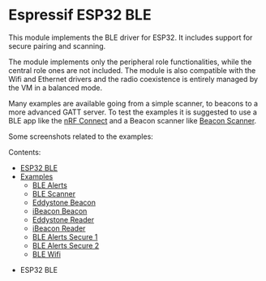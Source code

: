# Espressif ESP32 BLE

This module implements the BLE driver for ESP32. It includes support for secure pairing and scanning.

The module implements only the peripheral role functionalities, while the central role ones are not included. 
The module is also compatible with the Wifi and Ethernet drivers and the radio coexistence is entirely managed by the VM in a balanced mode.

Many examples are available going from a simple scanner, to beacons to a more advanced GATT server. 
To test the examples it is suggested to use a BLE app like the [nRF Connect](https://play.google.com/store/apps/details?id=no.nordicsemi.android.mcp&hl=en) and a Beacon scanner like [Beacon Scanner](https://play.google.com/store/apps/details?id=com.bridou_n.beaconscanner&hl=en_US).

Some screenshots related to the examples:



Contents:

-   [ESP32 BLE](https://docs.zerynth.com/latest/official/lib.espressif.esp32ble/docs/official_lib.espressif.esp32ble_esp32ble.html)
-   [Examples](https://docs.zerynth.com/latest/official/lib.espressif.esp32ble/examples/examples.html)
    -   [BLE Alerts](https://docs.zerynth.com/latest/official/lib.espressif.esp32ble/examples/examples.html#ble-alerts)
    -   [BLE Scanner](https://docs.zerynth.com/latest/official/lib.espressif.esp32ble/examples/examples.html#ble-scanner)
    -   [Eddystone Beacon](https://docs.zerynth.com/latest/official/lib.espressif.esp32ble/examples/examples.html#eddystone-beacon)
    -   [iBeacon Beacon](https://docs.zerynth.com/latest/official/lib.espressif.esp32ble/examples/examples.html#ibeacon-beacon)
    -   [Eddystone Reader](https://docs.zerynth.com/latest/official/lib.espressif.esp32ble/examples/examples.html#eddystone-reader)
    -   [iBeacon Reader](https://docs.zerynth.com/latest/official/lib.espressif.esp32ble/examples/examples.html#ibeacon-reader)
    -   [BLE Alerts Secure 1](https://docs.zerynth.com/latest/official/lib.espressif.esp32ble/examples/examples.html#ble-alerts-secure-1)
    -   [BLE Alerts Secure 2](https://docs.zerynth.com/latest/official/lib.espressif.esp32ble/examples/examples.html#ble-alerts-secure-2)
    -   [BLE Wifi](https://docs.zerynth.com/latest/official/lib.espressif.esp32ble/examples/examples.html#ble-wifi)
* ESP32 BLE
<!--stackedit_data:
eyJoaXN0b3J5IjpbMjgzMzY1NDQ2LC0xNDczODQ3MjAyXX0=
-->